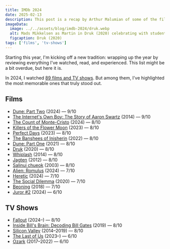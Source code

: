 ```yaml
---
title: IMDb 2024
date: 2025-02-13
description: This post is a recap by Arthur Malumian of some of the films and TV shows he watched in 2024.
imageData:
  image: ../../assets/blog/imdb-2024/druk.webp
  alt: Mads Mikkelsen as Martin in Druk (2020) celebrating with students.
  figcaption: Druk (2020)
tags: ['films', 'tv-shows']
---
```


Starting this year, I'm kicking off a new tradition: wrapping up the year by reviewing everything I've watched, read, and experienced. This list might be a bit overdue, but here it is.

In 2024, I watched [89 films and TV shows](https://www.imdb.com/user/ur107408671/ratings/). But among them, I've highlighted the most memorable ones that truly stood out.

## Films

- [Dune: Part Two](https://www.imdb.com/title/tt15239678/) (2024) — 9/10
- [The Internet's Own Boy: The Story of Aaron Swartz](https://www.imdb.com/title/tt3268458/) (2014) — 9/10
- [The Count of Monte-Cristo](https://www.imdb.com/title/tt26446278/) (2024) — 8/10
- [Killers of the Flower Moon](https://www.imdb.com/title/tt5537002/) (2023) — 8/10
- [Perfect Days](https://www.imdb.com/title/tt27503384/) (2023) — 8/10
- [The Banshees of Inisherin](https://www.imdb.com/title/tt11813216/) (2022) — 8/10
- [Dune: Part One](https://www.imdb.com/title/tt1160419/) (2021) — 8/10
- [Druk](https://www.imdb.com/title/tt10288566/) (2020) — 8/10
- [Whiplash](https://www.imdb.com/title/tt2582802/) (2014) — 8/10
- [Jagten](https://www.imdb.com/title/tt2106476/) (2012) — 8/10
- [Salinui chueok](https://www.imdb.com/title/tt0353969/) (2003) — 8/10
- [Alien: Romulus](https://www.imdb.com/title/tt18412256/) (2024) — 7/10
- [Heretic](https://www.imdb.com/title/tt28015403/) (2024) — 7/10
- [The Social Dilemma](https://www.imdb.com/title/tt11464826/) (2020) — 7/10
- [Beoning](https://www.imdb.com/title/tt7282468/) (2018) — 7/10
- [Juror #2](https://www.imdb.com/title/tt27403986/) (2024) — 6/10

## TV Shows

- [Fallout](https://www.imdb.com/title/tt12637874/) (2024–) — 8/10
- [Inside Bill's Brain: Decoding Bill Gates](https://www.imdb.com/title/tt10837476/) (2019) — 8/10
- [Silicon Valley](https://www.imdb.com/title/tt2575988/) (2014–2019) — 8/10
- [The Last of Us](https://www.imdb.com/title/tt3581920/) (2023–) — 6/10
- [Ozark](https://www.imdb.com/title/tt5071412/) (2017–2022) — 6/10
